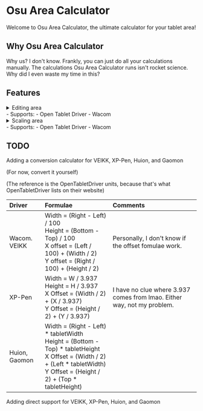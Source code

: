 # Osu Area Calculator

Welcome to Osu Area Calculator, the ultimate calculator for your tablet area!

## Why Osu Area Calculator

Why us? I don't know. Frankly, you can just do all your calculations manually. The calculations Osu Area Calculator runs isn't rocket science. Why did I even waste my time in this?

## Features

<details><summary>Editing area</summary><p> Calculating area based on old data, new expected height, and new expected aspect ratio</p></details>
- Supports:
  - Open Tablet Driver
  - Wacom
<details><summary>Scaling area</summary> Calculating area based on old data and expected scale</details>
- Supports: 
  - Open Tablet Driver 
  - Wacom

## TODO 

Adding a conversion calculator for VEIKK, XP-Pen, Huion, and Gaomon 

(For now, convert it yourself) 

(The reference is the OpenTabletDriver units, because that's what OpenTabletDriver lists on their website)

Driver | Formulae | Comments
:---|:---|:---
Wacom. VEIKK | Width = (Right - Left) / 100 <br>Height = (Bottom - Top) / 100 <br>X offset = (Left / 100) + (Width / 2) <br>Y offset = (Right / 100) + (Height / 2) | Personally, I don't know if the offset fomulae work. 
XP-Pen |Width = W / 3.937 <br>Height = H / 3.937 <br>X Offset = (Width / 2) + (X / 3.937) <br>Y Offset = (Height / 2) + (Y / 3.937) | I have no clue where 3.937 comes from lmao. Either way, not my problem. 
Huion, Gaomon |	Width = (Right - Left) * tabletWidth<br>Height = (Bottom - Top) * tabletHeight<br>X Offset = (Width / 2) + (Left * tabletWidth)<br>Y Offset = (Height / 2) + (Top * tabletHeight) | 

Adding direct support for VEIKK, XP-Pen, Huion, and Gaomon
